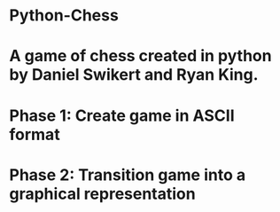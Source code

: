 # Python-Chess
# A game of chess created in python by Daniel Swikert and Ryan King. 

# Phase 1: Create game in ASCII format



# Phase 2: Transition game into a graphical representation
